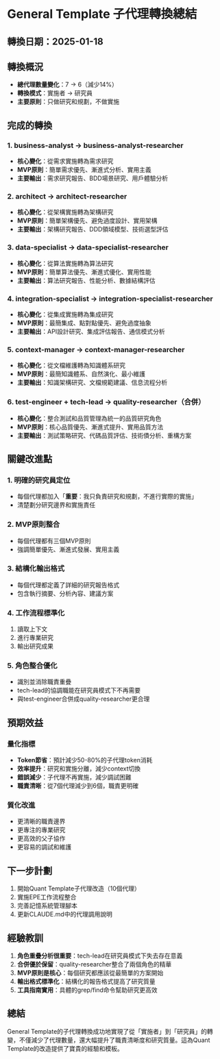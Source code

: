 # General Template 子代理轉換總結

## 轉換日期：2025-01-18

## 轉換概況
- **總代理數量變化**：7 → 6（減少14%）
- **轉換模式**：實施者 → 研究員
- **主要原則**：只做研究和規劃，不做實施

## 完成的轉換

### 1. business-analyst → business-analyst-researcher
- **核心變化**：從需求實施轉為需求研究
- **MVP原則**：簡單需求優先、漸進式分析、實用主義
- **主要輸出**：需求研究報告、BDD場景研究、用戶體驗分析

### 2. architect → architect-researcher  
- **核心變化**：從架構實施轉為架構研究
- **MVP原則**：簡單架構優先、避免過度設計、實用架構
- **主要輸出**：架構研究報告、DDD領域模型、技術選型評估

### 3. data-specialist → data-specialist-researcher
- **核心變化**：從算法實施轉為算法研究
- **MVP原則**：簡單算法優先、漸進式優化、實用性能
- **主要輸出**：算法研究報告、性能分析、數據結構評估

### 4. integration-specialist → integration-specialist-researcher
- **核心變化**：從集成實施轉為集成研究
- **MVP原則**：最簡集成、點對點優先、避免過度抽象
- **主要輸出**：API設計研究、集成評估報告、通信模式分析

### 5. context-manager → context-manager-researcher
- **核心變化**：從文檔維護轉為知識體系研究
- **MVP原則**：最簡知識體系、自然演化、最小維護
- **主要輸出**：知識架構研究、文檔規範建議、信息流程分析

### 6. test-engineer + tech-lead → quality-researcher（合併）
- **核心變化**：整合測試和品質管理為統一的品質研究角色
- **MVP原則**：核心品質優先、漸進式提升、實用品質方法
- **主要輸出**：測試策略研究、代碼品質評估、技術債分析、重構方案

## 關鍵改進點

### 1. 明確的研究員定位
- 每個代理都加入「**重要**：我只負責研究和規劃，不進行實際的實施」
- 清楚劃分研究邊界和實施責任

### 2. MVP原則整合
- 每個代理都有三個MVP原則
- 強調簡單優先、漸進式發展、實用主義

### 3. 結構化輸出格式
- 每個代理都定義了詳細的研究報告格式
- 包含執行摘要、分析內容、建議方案

### 4. 工作流程標準化
1. 讀取上下文
2. 進行專業研究
3. 輸出研究成果

### 5. 角色整合優化
- 識別並消除職責重疊
- tech-lead的協調職能在研究員模式下不再需要
- 與test-engineer合併成quality-researcher更合理

## 預期效益

### 量化指標
- **Token節省**：預計減少50-80%的子代理token消耗
- **效率提升**：研究和實施分離，減少context切換
- **錯誤減少**：子代理不再實施，減少調試困難
- **職責清晰**：從7個代理減少到6個，職責更明確

### 質化改進
- 更清晰的職責邊界
- 更專注的專業研究
- 更高效的父子協作
- 更容易的調試和維護

## 下一步計劃
1. 開始Quant Template子代理改造（10個代理）
2. 實施EPE工作流程整合
3. 完善記憶系統管理腳本
4. 更新CLAUDE.md中的代理調用說明

## 經驗教訓
1. **角色重疊分析很重要**：tech-lead在研究員模式下失去存在意義
2. **合併優於保留**：quality-researcher整合了兩個角色的精華
3. **MVP原則是核心**：每個研究都應該從最簡單的方案開始
4. **輸出格式標準化**：結構化的報告格式提高了研究質量
5. **工具指南實用**：具體的grep/find命令幫助研究更高效

## 總結
General Template的子代理轉換成功地實現了從「實施者」到「研究員」的轉變，不僅減少了代理數量，還大幅提升了職責清晰度和研究質量。這為Quant Template的改造提供了寶貴的經驗和模板。
